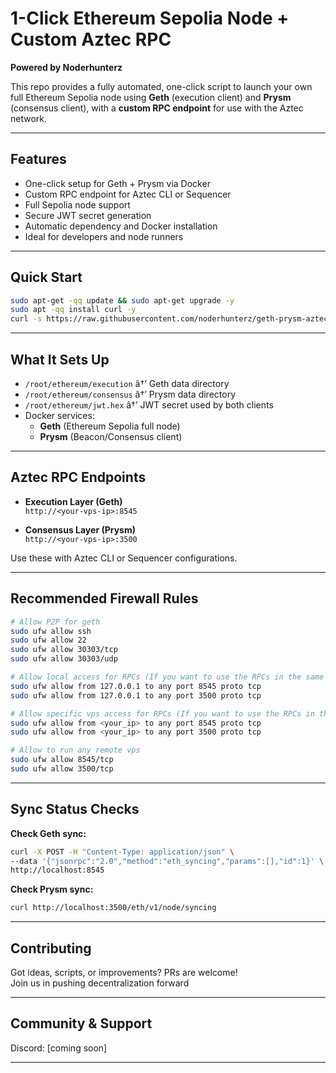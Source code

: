 
# 1-Click Ethereum Sepolia Node + Custom Aztec RPC
**Powered by Noderhunterz**

This repo provides a fully automated, one-click script to launch your own full Ethereum Sepolia node using **Geth** (execution client) and **Prysm** (consensus client), with a **custom RPC endpoint** for use with the Aztec network.

---

## Features

- One-click setup for Geth + Prysm via Docker
- Custom RPC endpoint for Aztec CLI or Sequencer
- Full Sepolia node support
- Secure JWT secret generation
- Automatic dependency and Docker installation
- Ideal for developers and node runners

---

## Quick Start

```bash
sudo apt-get -qq update && sudo apt-get upgrade -y
sudo apt -qq install curl -y
curl -s https://raw.githubusercontent.com/noderhunterz/geth-prysm-aztec-rpc/main/setup-geth-prysm.sh | sudo bash
```


---

## What It Sets Up

- `/root/ethereum/execution` â†’ Geth data directory  
- `/root/ethereum/consensus` â†’ Prysm data directory  
- `/root/ethereum/jwt.hex` â†’ JWT secret used by both clients  
- Docker services:
  - **Geth** (Ethereum Sepolia full node)
  - **Prysm** (Beacon/Consensus client)

---

## Aztec RPC Endpoints

- **Execution Layer (Geth)**  
  `http://<your-vps-ip>:8545`

- **Consensus Layer (Prysm)**  
  `http://<your-vps-ip>:3500`

Use these with Aztec CLI or Sequencer configurations.

---

## Recommended Firewall Rules

```bash
# Allow P2P for geth
sudo ufw allow ssh
sudo ufw allow 22
sudo ufw allow 30303/tcp
sudo ufw allow 30303/udp

# Allow local access for RPCs (If you want to use the RPCs in the same vps)
sudo ufw allow from 127.0.0.1 to any port 8545 proto tcp
sudo ufw allow from 127.0.0.1 to any port 3500 proto tcp

# Allow specific vps access for RPCs (If you want to use the RPCs in the specific vps)
sudo ufw allow from <your_ip> to any port 8545 proto tcp
sudo ufw allow from <your_ip> to any port 3500 proto tcp

# Allow to run any remote vps
sudo ufw allow 8545/tcp
sudo ufw allow 3500/tcp
```

---

## Sync Status Checks

**Check Geth sync:**
```bash
curl -X POST -H "Content-Type: application/json" \
--data '{"jsonrpc":"2.0","method":"eth_syncing","params":[],"id":1}' \
http://localhost:8545
```

**Check Prysm sync:**
```bash
curl http://localhost:3500/eth/v1/node/syncing
```

---

## Contributing

Got ideas, scripts, or improvements? PRs are welcome!  
Join us in pushing decentralization forward

---

## Community & Support

Discord: [coming soon] 

---
